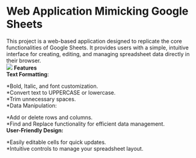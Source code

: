 # Web Application Mimicking Google Sheets
This project is a web-based application designed to replicate the core functionalities of Google Sheets. It provides users with a simple, intuitive interface for creating, editing, and managing spreadsheet data directly in their browser.<br>
<img src="https://i.ibb.co/mqkjTp9/IMG-20250111-130247.jpg" >
**Features**<br>
__Text Formatting__:

*Bold, Italic, and font customization.<br>
*Convert text to UPPERCASE or lowercase.<br>
*Trim unnecessary spaces.<br>
*Data Manipulation:<br>

*Add or delete rows and columns.<br>
*Find and Replace functionality for efficient data management.<br>
__User-Friendly Design:__

*Easily editable cells for quick updates.<br>
*Intuitive controls to manage your spreadsheet layout.
